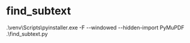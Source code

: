 # find_subtext
.\venv\Scripts\pyinstaller.exe -F --windowed --hidden-import PyMuPDF .\find_subtext.py